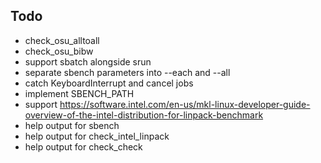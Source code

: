 ## Todo

- check_osu_alltoall
- check_osu_bibw
- support sbatch alongside srun
- separate sbench parameters into --each and --all
- catch KeyboardInterrupt and cancel jobs
- implement SBENCH_PATH
- support https://software.intel.com/en-us/mkl-linux-developer-guide-overview-of-the-intel-distribution-for-linpack-benchmark
- help output for sbench
- help output for check_intel_linpack
- help output for check_check
